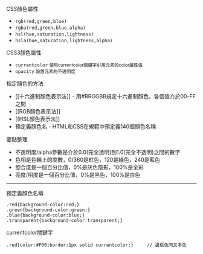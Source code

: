 CSS顏色屬性
- `rgb(red,green,blue)`
- `rgba(red,green,blue,alpha)`
- `hsl(hue,saturation,lightness)`
- `hsla(hue,saturation,lightness,alpha)`

CSS3顏色屬性
- `currentcolor` <small>使用currentcolor關鍵字引用元素的color屬性值</small>
- `opacity` <small>設置元素的不透明度</small>

指定顏色的方法
- [[十六進制顏色表示法]] - 用#RRGGBB規定十六進制顏色，各個值介於00-FF之間
- [[RGB顏色表示法]]
- [[HSL顏色表示法]]
- 預定義顏色名 - HTML和CSS在規範中預定義140個顏色名稱

要點整理
- 不透明度/alpha參數是介於0.0(完全透明)到1.0(完全不透明)之間的數字
- 色相是色輪上的度數，0/360是紅色，120是綠色，240是藍色
- 飽合度是一個百分比值，0%是灰色陰影，100%是全彩
- 亮度/明度是一個百分比值，0%是黑色，100%是白色

---

預定義顏色名稱
```
.red{background-color:red;}
.green{background-color:green;}
.blue{background-color:blue;}
.transparent{background-color:transparent;}
```

currentcolor關鍵字
```
.red{color:#F00;border:1px solid currentcolor;}		// 邊框色同文本色
```